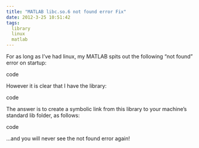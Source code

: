 ```yaml
---
title: "MATLAB libc.so.6 not found error Fix"
date: 2012-3-25 10:51:42
tags:
  library
  linux
  matlab
---
```



For as long as I’ve had linux, my MATLAB spits out the following “not found” error on startup:

code

However it is clear that I have the library:

code

The answer is to create a symbolic link from this library to your machine’s standard lib folder, as follows:

code

…and you will never see the not found error again!


